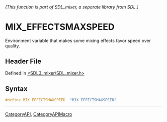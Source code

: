 ###### (This function is part of SDL_mixer, a separate library from SDL.)
# MIX_EFFECTSMAXSPEED

Environment variable that makes some mixing effects favor speed over quality.

## Header File

Defined in [<SDL3_mixer/SDL_mixer.h>](https://github.com/libsdl-org/SDL_mixer/blob/main/include/SDL3_mixer/SDL_mixer.h)

## Syntax

```c
#define MIX_EFFECTSMAXSPEED  "MIX_EFFECTSMAXSPEED"
```

----
[CategoryAPI](CategoryAPI), [CategoryAPIMacro](CategoryAPIMacro)

